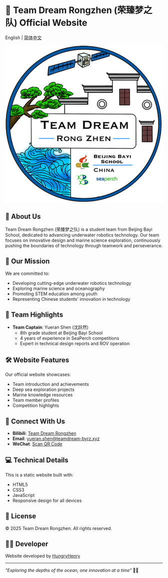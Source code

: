 # 🌊 Team Dream Rongzhen (荣臻梦之队) Official Website

English | [简体中文](README.md)

![Team Logo](img/ico.png)

## 📖 About Us

Team Dream Rongzhen (荣臻梦之队) is a student team from Beijing Bayi School, dedicated to advancing underwater robotics technology. Our team focuses on innovative design and marine science exploration, continuously pushing the boundaries of technology through teamwork and perseverance.

## 🚀 Our Mission

We are committed to:
- Developing cutting-edge underwater robotics technology
- Exploring marine science and oceanography
- Promoting STEM education among youth
- Representing Chinese students' innovation in technology

## 🌟 Team Highlights

- **Team Captain**: Yueran Shen (沈跃然)
  - 8th grade student at Beijing Bayi School
  - 4 years of experience in SeaPerch competitions
  - Expert in technical design reports and ROV operation

## 🛠️ Website Features

Our official website showcases:
- Team introduction and achievements
- Deep sea exploration projects
- Marine knowledge resources
- Team member profiles
- Competition highlights

## 📱 Connect With Us

- **Bilibili**: [Team Dream Rongzhen](https://space.bilibili.com/3546600993458304)
- **Email**: yueran.shen@teamdream-byrz.xyz
- **WeChat**: [Scan QR Code](img/wxSPH.png)

## 💻 Technical Details

This is a static website built with:
- HTML5
- CSS3
- JavaScript
- Responsive design for all devices

## 📄 License

© 2025 Team Dream Rongzhen. All rights reserved.

## 👨‍💻 Developer

Website developed by [HungryHenry](http://hungryhenry.xyz)

---

*"Exploring the depths of the ocean, one innovation at a time"* 🌊🤖
